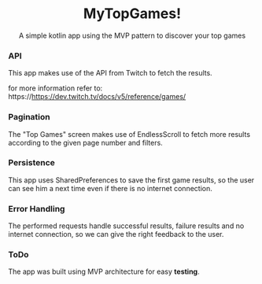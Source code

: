 <h1 align="center">MyTopGames!</h1>
<p align="center">
A simple kotlin app using the MVP pattern to discover your top games
</p>

### API
This app makes use of the API from Twitch to fetch the results.

for more information refer to: https://https://dev.twitch.tv/docs/v5/reference/games/


### Pagination
The "Top Games" screen makes use of EndlessScroll to fetch more results according to the given page number and filters.

### Persistence
This app uses SharedPreferences to save the first game results, so the user can see him a next time even if there is no internet connection.

### Error Handling
The performed requests handle successful results, failure results and no internet connection, so we can give the right feedback to the user.

### ToDo
The app was built using MVP architecture for easy <b>testing</b>.
